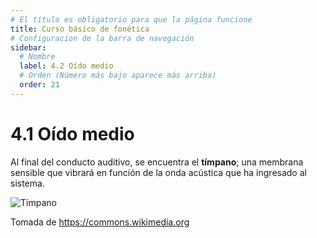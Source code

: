 ```yaml
---
# El título es obligatorio para que la página funcione
title: Curso básico de fonética
# Configuracion de la barra de navegación
sidebar:
  # Nombre
  label: 4.2 Oído medio
  # Orden (Número más bajo aparece más arriba)
  order: 21
---
```

# 4.1 Oído medio

Al final del conducto auditivo, se encuentra el **tímpano**; una membrana sensible que vibrará en función de la onda acústica que ha ingresado al sistema.

![Tímpano](https://upload.wikimedia.org/wikipedia/commons/4/48/Gray909.png)

Tomada de https://commons.wikimedia.org


